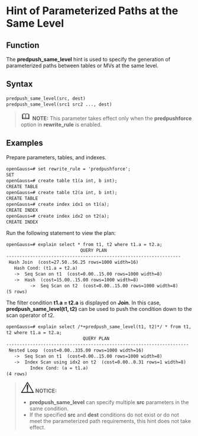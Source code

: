 # Hint of Parameterized Paths at the Same Level<a name="EN-US_TOPIC_0000001266694989"></a>

## Function<a name="section290819468377"></a>

The  **predpush\_same\_level**  hint is used to specify the generation of parameterized paths between tables or MVs at the same level.

## Syntax<a name="section530131664410"></a>

```
predpush_same_level(src, dest)
predpush_same_level(src1 src2 ..., dest)
```

>![](public_sys-resources/icon-note.gif) **NOTE:** 
>This parameter takes effect only when the  **predpushforce**  option in  **rewrite\_rule**  is enabled.

## Examples<a name="section5736356154"></a>

Prepare parameters, tables, and indexes.

```
openGauss=# set rewrite_rule = 'predpushforce';
SET
openGauss=# create table t1(a int, b int);
CREATE TABLE
openGauss=# create table t2(a int, b int);
CREATE TABLE
openGauss=# create index idx1 on t1(a);
CREATE INDEX
openGauss=# create index idx2 on t2(a);
CREATE INDEX
```

Run the following statement to view the plan:

```
openGauss=# explain select * from t1, t2 where t1.a = t2.a;
                            QUERY PLAN
------------------------------------------------------------------
 Hash Join  (cost=27.50..56.25 rows=1000 width=16)
   Hash Cond: (t1.a = t2.a)
   ->  Seq Scan on t1  (cost=0.00..15.00 rows=1000 width=8)
   ->  Hash  (cost=15.00..15.00 rows=1000 width=8)
         ->  Seq Scan on t2  (cost=0.00..15.00 rows=1000 width=8)
(5 rows)
```

The filter condition  **t1.a = t2.a**  is displayed on  **Join**. In this case,  **predpush\_same\_level\(t1, t2\)**  can be used to push the condition down to the scan operator of t2.

```
openGauss=# explain select /*+predpush_same_level(t1, t2)*/ * from t1, t2 where t1.a = t2.a;
                             QUERY PLAN
---------------------------------------------------------------------
 Nested Loop  (cost=0.00..335.00 rows=1000 width=16)
   ->  Seq Scan on t1  (cost=0.00..15.00 rows=1000 width=8)
   ->  Index Scan using idx2 on t2  (cost=0.00..0.31 rows=1 width=8)
         Index Cond: (a = t1.a)
(4 rows)
```

>![](public_sys-resources/icon-notice.gif) **NOTICE:** 
>-   **predpush\_same\_level**  can specify multiple  **src**  parameters in the same condition.
>-   If the specified  **src**  and  **dest**  conditions do not exist or do not meet the parameterized path requirements, this hint does not take effect.

